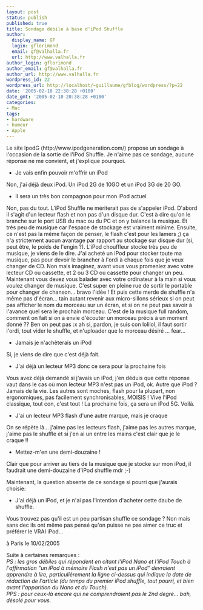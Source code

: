 ```yaml
---
layout: post
status: publish
published: true
title: Sondage débile à base d'iPod Shuffle
author:
  display_name: GF
  login: gflorimond
  email: gf@valhalla.fr
  url: http://www.valhalla.fr
author_login: gflorimond
author_email: gf@valhalla.fr
author_url: http://www.valhalla.fr
wordpress_id: 22
wordpress_url: http://localhost/~guillaume/gfblog/wordpress/?p=22
date: '2005-02-10 22:38:28 +0100'
date_gmt: '2005-02-10 20:38:28 +0100'
categories:
- Mac
tags:
- hardware
- humeur
- Apple
---
```

<p>Le site IpodG (http://www.ipodgeneration.com/) propose un sondage &agrave; l'occasion de la sortie de l'iPod Shuffle. Je n'aime pas ce sondage, aucune r&eacute;ponse ne me convient, et j'explique pourquoi.</p>
<ul>
<li>Je vais enfin pouvoir m'offrir un iPod</li>
</ul>
<p>Non, j'ai d&eacute;j&agrave; deux iPod. Un iPod 2G de 10GO et un iPod 3G de 20 GO.</p>
<ul>
<li>Il sera un tr&egrave;s bon compagnon pour mon iPod actuel</li>
</ul>
<p>Non, pas du tout. L'iPod Shuffle ne m&eacute;riterait pas de s'appeler iPod. D'abord il s'agit d'un lecteur flash et non pas d'un disque dur. C'est &agrave; dire qu'on le branche sur le port USB du mac ou du PC et on y balance la musique. Et tr&egrave;s peu de musique car l'espace de stockage est vraiment minime. Ensuite, ce n'est pas la m&ecirc;me fa&ccedil;on de penser, le flash c'est pour les lamers ;) &ccedil;a n'a strictement aucun avantage par rapport au stockage sur disque dur (si, peut &ecirc;tre, le poids de l'engin ?). L'iPod chouffleur stocke tr&egrave;s peu de musique, je viens de le dire. J'ai achet&eacute; un iPod pour stocker toute ma musique, pas pour devoir le brancher &agrave; l'ordi &agrave; chaque fois que je veux changer de CD. Non mais imaginez, avant vous vous promeniez avec votre lecteur CD ou cassette, et 2 ou 3 CD ou cassette pour changer un peu. Maintenant vous devez vous balader avec votre ordinateur &agrave; la main si vous voulez changer de musique. C'est super en pleine rue de sortir le portable pour changer de chanson... bravo l'id&eacute;e ! Et puis cette merde de shuffle n'a m&ecirc;me pas d'&eacute;cran... tain autant revenir aux micro-sillons s&eacute;rieux si on peut pas afficher le nom du morceau sur un &eacute;cran, et si on ne peut pas savoir &agrave; l'avance quel sera le prochain morceau. C'est de la musique full random, comment on fait si on a envie d'&eacute;couter un morceau pr&eacute;cis &agrave; un moment donn&eacute; ?? Ben on peut pas :x ah si, pardon, je suis con lolilol, il faut sortir l'ordi, tout vider le shuffle, et n'uploader que le morceau d&eacute;sir&eacute; ... fear...</p>
<ul>
<li>Jamais je n'ach&egrave;terais un iPod</li>
</ul>
<p>Si, je viens de dire que c'est d&eacute;j&agrave; fait.</p>
<ul>
<li>J'ai d&eacute;j&agrave; un lecteur MP3 donc ce sera pour la prochaine fois</li>
</ul>
<p>Vous avez d&eacute;j&agrave; demand&eacute; si j'avais un iPod, j'en d&eacute;duis que cette r&eacute;ponse vaut dans le cas o&ugrave; mon lecteur MP3 n'est pas un iPod, ok. Autre que iPod ? Jamais de la vie. Les autres sont moches, flash pour la plupart, non ergonomiques, pas facilement synchronisables, MOISIS ! Vive l'iPod classique, tout con, c'est tout ! La prochaine fois, &ccedil;a sera un iPod 5G. Voil&agrave;.</p>
<ul>
<li>J'ai un lecteur MP3 flash d'une autre marque, mais je craque</li>
</ul>
<p>On se r&eacute;p&egrave;te l&agrave;... j'aime pas les lecteurs flash, j'aime pas les autres marque, j'aime pas le shuffle et si j'en ai un entre les mains c'est clair que je le craque !!</p>
<ul>
<li>Mettez-m'en une demi-douzaine !</li>
</ul>
<p>Clair que pour arriver au tiers de la musique que je stocke sur mon iPod, il faudrait une demi-douzaine d'iPod shuffle mdr ;-)</p>
<p>Maintenant, la question absente de ce sondage si pourri que j'aurais choisie:</p>
<ul>
<li>J'ai d&eacute;j&agrave; un iPod, et je n'ai pas l'intention d'acheter cette daube de shuffle.</li>
</ul>
<p>
          Vous trouvez pas qu'il est un peu partisan shuffle ce sondage ? Non mais sans dec ils ont m&ecirc;me pas pens&eacute; qu'on puisse ne pas aimer ce truc et pr&eacute;f&eacute;rer le VRAI iPod...</p>
<p>
&agrave; Paris le 10/02/2005</p>
<p>Suite à certaines remarques :<br />
<i>PS : les gros débiles qui répondent en citant l'iPod Nano et l'iPod Touch à l'affirmation "un iPod à mémoire Flash n'est pas un iPod" devraient apprendre à lire, particulièrement la ligne ci-dessus qui indique la date de rédaction de l'article (du temps du premier iPod shuffle, tout pourri, et bien avant l'apparition du Nano et du Touch).<br />
PPS : pour ceux-là encore qui ne comprendraient pas le 2nd degré... bah, désolé pour vous. </i></p>
